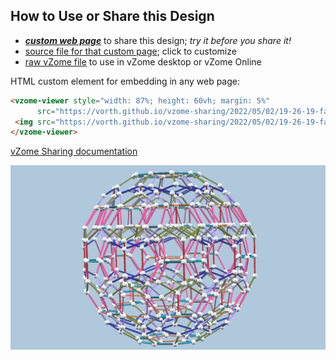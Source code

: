 
## How to Use or Share this Design

 - [***custom web page***][post] to share this design; *try it before you share it!*
 - [source file for that custom page][source]; click to customize
 - [raw vZome file][raw] to use in vZome desktop or vZome Online
 
 HTML custom element for embedding in any web page:
 ```html
<vzome-viewer style="width: 87%; height: 60vh; margin: 5%"
       src="https://vorth.github.io/vzome-sharing/2022/05/02/19-26-19-face-first-120-cell/face-first-120-cell.vZome" >
  <img src="https://vorth.github.io/vzome-sharing/2022/05/02/19-26-19-face-first-120-cell/face-first-120-cell.png" />
</vzome-viewer>
 ```

[vZome Sharing documentation](https://vzome.github.io/vzome/sharing.html#how-it-works)

![Image](<face-first-120-cell.png>)


[post]: <https://vorth.github.io/vzome-sharing/2022/05/02/face-first-120-cell-19-26-19.html>
[source]: <https://github.com/vorth/vzome-sharing/edit/main/_posts/2022-05-02-face-first-120-cell-19-26-19.md>
[raw]: <https://raw.githubusercontent.com/vorth/vzome-sharing/main/2022/05/02/19-26-19-face-first-120-cell/face-first-120-cell.vZome>